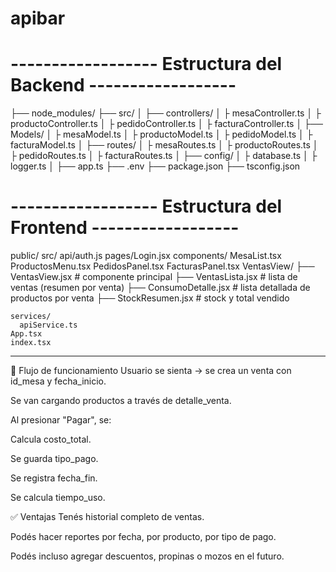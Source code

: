 # apibar

# ------------------ Estructura del Backend ------------------

<server/>
├── node_modules/
├── src/
│   ├── controllers/
│   ├      mesaController.ts
│   ├      productoController.ts
│   ├      pedidoController.ts
│   ├      facturaController.ts
│   ├── Models/
│   ├      mesaModel.ts
│   ├      productoModel.ts
│   ├      pedidoModel.ts
│   ├      facturaModel.ts
│   ├── routes/
│   ├      mesaRoutes.ts
│   ├      productoRoutes.ts
│   ├      pedidoRoutes.ts
│   ├      facturaRoutes.ts
│   ├── config/
│   ├      database.ts
│   ├      logger.ts
│   ├── app.ts
├── .env
├── package.json
├── tsconfig.json

# ------------------ Estructura del Frontend ------------------

<frontend/>
  public/
  src/
   api/auth.js
  pages/Login.jsx
    components/
      MesaList.tsx
      ProductosMenu.tsx
      PedidosPanel.tsx
      FacturasPanel.tsx
 VentasView/
├── VentasView.jsx         # componente principal
├── VentasLista.jsx        # lista de ventas (resumen por venta)
├── ConsumoDetalle.jsx     # lista detallada de productos por venta
├── StockResumen.jsx       # stock y total vendido

    services/
      apiService.ts
    App.tsx
    index.tsx

<Base de datos>
<Tablas>

---

🔁 Flujo de funcionamiento
Usuario se sienta → se crea un venta con id_mesa y fecha_inicio.

Se van cargando productos a través de detalle_venta.

Al presionar "Pagar", se:

Calcula costo_total.

Se guarda tipo_pago.

Se registra fecha_fin.

Se calcula tiempo_uso.

✅ Ventajas
Tenés historial completo de ventas.

Podés hacer reportes por fecha, por producto, por tipo de pago.

Podés incluso agregar descuentos, propinas o mozos en el futuro.
